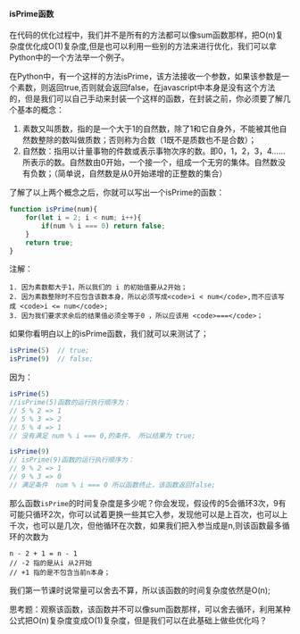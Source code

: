#### isPrime函数

在代码的优化过程中，我们并不是所有的方法都可以像sum函数那样，把O(n)复杂度优化成O(1)复杂度,但是也可以利用一些别的方法来进行优化，我们可以拿Python中的一个方法举一个例子。

在Python中，有一个这样的方法isPrime，该方法接收一个参数，如果该参数是一个素数，则返回true,否则就会返回false，在javascript中本身是没有这个方法的，但是我们可以自己手动来封装一个这样的函数，在封装之前，你必须要了解几个基本的概念：

1. 素数又叫质数，指的是一个大于1的自然数，除了1和它自身外，不能被其他自然数整除的数叫做质数；否则称为合数（1既不是质数也不是合数）；
2. 自然数：指用以计量事物的件数或表示事物次序的数。即0，1，2，3，4......所表示的数。自然数由0开始，一个接一个，组成一个无穷的集体。自然数没有负数；（简单说，自然数是从0开始递增的正整数的集合）

了解了以上两个概念之后，你就可以写出一个isPrime的函数：

```javascript
function isPrime(num){
    for(let i = 2; i < num; i++){
        if(num % i === 0) return false;
    }
    return true;
}
```

注解： 

	1. 因为素数都大于1，所以我们的 i 的初始值要从2开始；
 	2. 因为素数整除时不应包含该数本身，所以必须写成<code>i < num</code>,而不应该写成 <code>i <= num</code>;
 	3. 因为我们要求求余后的结果值必须全等于0 ，所以应该用 <code>===</code>；

如果你看明白以上的isPrime函数，我们就可以来测试了；

```javascript
isPrime(5)  // true;
isPrime(9)  // false;
```

因为：

```javascript
isPrime(5) 
//isPrime(5)函数的运行执行顺序为： 
// 5 % 2 => 1
// 5 % 3 => 2
// 5 % 4 => 1
// 没有满足 num % i === 0,的条件， 所以结果为 true;

isPrime(9)
// isPrime(9)函数的运行执行顺序为：
// 9 % 2 => 1
// 9 % 3 => 0  
// 满足条件  num % i === 0 所以函数终止，该函数返回false;
```

那么函数<code>isPrime</code>的时间复杂度是多少呢？你会发现，假设传的5会循环3次，9有可能只循环2次，你可以试着更换一些其它入参，发现他可以是上百次，也可以上千次，也可以是几次，但他循环在次数，如果我们把入参当成是n,则该函数最多循环的次数为

```
n - 2 + 1 = n - 1
// -2 指的是从i 从2开始
// +1 指的是不包含当前n本身；
```

我们第一节课时说常量可以舍去不算，所以该函数的时间复杂度依然是O(n);

思考题：观察该函数，该函数并不可以像sum函数那样，可以舍去循环，利用某种公式把O(n)复杂度变成O(1)复杂度，但是我们可以在此基础上做些优化吗？ 